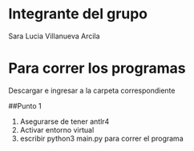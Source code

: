 # Integrante del grupo

Sara Lucia Villanueva Arcila

# Para correr los programas

Descargar e ingresar a la carpeta correspondiente

##Punto 1
1. Asegurarse de tener antlr4
2. Activar entorno virtual
3. escribir python3 main.py para correr el programa


